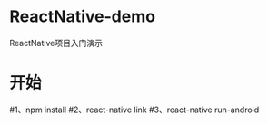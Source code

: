 # ReactNative-demo
ReactNative项目入门演示
# 开始
#1、npm install 
#2、react-native link
#3、react-native run-android